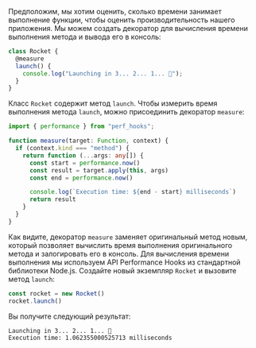Предположим, мы хотим оценить, сколько времени занимает выполнение функции, чтобы оценить производительность нашего приложения. Мы можем создать декоратор для вычисления времени выполнения метода и вывода его в консоль:

```typescript
class Rocket {
  @measure
  launch() {
    console.log("Launching in 3... 2... 1... 🚀");
  }
}
```

Класс `Rocket` содержит метод `launch`. Чтобы измерить время выполнения метода `launch`, можно присоединить декоратор `measure`:

```typescript
import { performance } from "perf_hooks";

function measure(target: Function, context) {
  if (context.kind === "method") {
    return function (...args: any[]) {
      const start = performance.now()  
      const result = target.apply(this, args)
      const end = performance.now()

      console.log(`Execution time: ${end - start} milliseconds`)
      return result
    }
  }
}
```

Как видите, декоратор `measure` заменяет оригинальный метод новым, который позволяет вычислить время выполнения оригинального метода и залогировать его в консоль. Для вычисления времени выполнения мы используем API Performance Hooks из стандартной библиотеки Node.js. Создайте новый экземпляр `Rocket` и вызовите метод `launch`:

```typescript
const rocket = new Rocket()
rocket.launch()
```

Вы получите следующий результат:

```
Launching in 3... 2... 1... 🚀
Execution time: 1.062355000525713 milliseconds
```